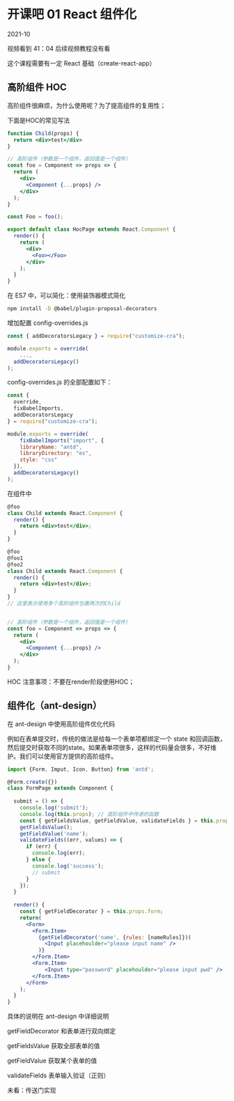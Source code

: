 # 开课吧 01 React 组件化

2021-10

视频看到 41：04 后续视频教程没有看

这个课程需要有一定 React 基础（create-react-app）

## 高阶组件 HOC

高阶组件很麻烦，为什么使用呢？为了提高组件的复用性；

下面是HOC的常见写法

~~~jsx
function Child(props) {
  return <div>test</div>
}

// 高阶组件（参数是一个组件，返回值是一个组件）
const foo = Component => props => {
  return (
    <div>
      <Component {...props} />
    </div>
  );
}

const Foo = foo();

export default class HocPage extends React.Component {
  render() {
    return (
      <div>
        <Foo></Foo>
      </div>
    );
  }
}
~~~

在 ES7 中，可以简化：使用装饰器模式简化

~~~bash
npm install -D @babel/plugin-proposal-decorators
~~~

增加配置 config-overrides.js

~~~js
const { addDecoratorsLegacy } = require("customize-cra");

module.exports = override(
	...,
  addDecoratorsLegacy()
);
~~~

config-overrides.js 的全部配置如下：

~~~js
const { 
  override,
  fixBabelImports,
  addDecoratorsLegacy
} = require("customize-cra");

module.exports = override(
	fixBabelImports("import", {
    libraryName: "antd",
    libraryDirectory: "es",
    style: "css"
  }),
  addDecoratorsLegacy()
);
~~~

在组件中

~~~jsx
@foo
class Child extends React.Component {
  render() {
    return <div>test</div>;
  }
}

@foo
@foo1
@foo2
class Child extends React.Component {
  render() {
    return <div>test</div>;
  }
}
// 这里表示使用多个高阶组件包裹两次的Child


// 高阶组件（参数是一个组件，返回值是一个组件）
const foo = Component => props => {
  return (
    <div>
      <Component {...props} />
    </div>
  );
}
~~~

HOC 注意事项：不要在render阶段使用HOC；

## 组件化（ant-design）

在 ant-design 中使用高阶组件优化代码

例如在表单提交时，传统的做法是给每一个表单项都绑定一个 state 和回调函数，然后提交时获取不同的state。如果表单项很多，这样的代码量会很多，不好维护。我们可以使用官方提供的高阶组件。

~~~jsx
import {Form, Imput, Icon, Button} from 'antd';

@Form.create({})
class FormPage extends Component {
  
  submit = () => {
    console.log('submit');
    console.log(this.props); // 高阶组件中传递的函数
    const { getFieldsValue, getFieldValue, validateFields } = this.props.form;
    getFieldsValue();
    getFieldValue('name');
    validateFields((err, values) => {
      if (err) {
        console.log(err);
      } else {
        console.log('success');
        // submit
      }
    });
  }
  
  render() {
    const { getFieldDecorator } = this.props.form;
    return(
      <Form>
        <Form.Item>
          {getFieldDecorator('name', {rules: [nameRules]})(
            <Input placehoulder="please input name" />
          )}
        </Form.Item>
        <Form.Item>
        	<Input type="password" placehoulder="please input pwd" />
        </Form.Item>
      </Form>
    );
  }
}
~~~

具体的说明在 ant-design 中详细说明

getFieldDecorator 和表单进行双向绑定

getFieldsValue 获取全部表单的值

 getFieldValue 获取某个表单的值

validateFields 表单输入验证（正则）

未看：传送门实现